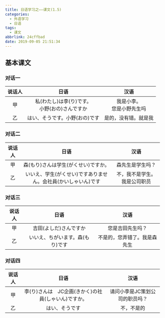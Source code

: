 ```yaml
---
title: 日语学习之——课文(1.5)
categories:
  - 外语学习
  - 日语
tags:
  - 课文
abbrlink: 24cffbad
date: 2019-09-05 21:51:34
---
```

## 基本课文

### 对话一 

| 说话人 |                       日语                       |               汉语               |
| :----: | :----------------------------------------------: | :------------------------------: |
|   甲   | 私(わたし)は李(り)です。<br>小野(おの)さんですか | 我是小李。<br>您是小野先生吗<br> |
|   乙   |          はい、そうです。小野(おの)です          |       是的，没有错。就是我       |

<!--more-->

### 对话二

| 说话人 |                             日语                             |             汉语             |
| :----: | :----------------------------------------------------------: | :--------------------------: |
|   甲   |             森(もり)さんは学生(がくせい)ですか。             |       森先生是学生吗？       |
|   乙   | いいえ、学生(がくせい)ですありません。会社員(かいしゃいん)です | 不，我不是学生。我是公司职员 |

### 对话三

| 说话人 |               日语               |             汉语             |
| :----: | :------------------------------: | :--------------------------: |
|   甲   |      吉田(よしだ)さんですか      |       您是吉田先生吗？       |
|   乙   | いいえ、ちがいます。森(もり)です | 不是的，您弄错了。我是森先生 |

### 对话四

| 说话人 |                         日语                         |              汉语              |
| :----: | :--------------------------------------------------: | :----------------------------: |
|   甲   | 李(り)さんは　JC企画(きかく)の社員(しゃいん)ですか。 | 请问小李是JC策划公司的职员吗？ |
|   乙   |                    はい、そうです                    |           不，不是的           |
